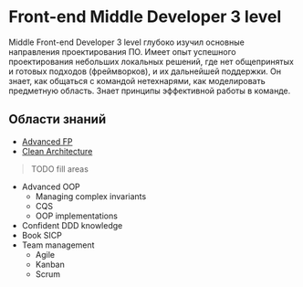 # Front-end Middle Developer 3 level
Middle Front-end Developer 3 level глубоко изучил основные направления проектирования ПО. Имеет опыт успешного проектирования небольших локальных решений, где нет общепринятых и готовых подходов (фреймворков), и их дальнейшей поддержки. Он знает, как общаться с командой нетехнарями, как моделировать предметную область. Знает принципы эффективной работы в команде.

## Области знаний
- [Advanced FP](./fp.md)
- [Clean Architecture](../../shared/middle-3/clean-architecture.md)

> TODO fill areas
- Advanced OOP
    - Managing complex invariants
    - CQS
    - OOP implementations
- Confident DDD knowledge
- Book SICP
- Team management
    - Agile
    - Kanban
    - Scrum
